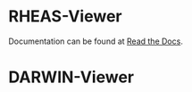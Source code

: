 # RHEAS-Viewer

Documentation can be found at [Read the Docs](http://rheas-viewer.readthedocs.io/en/latest/).
# DARWIN-Viewer
